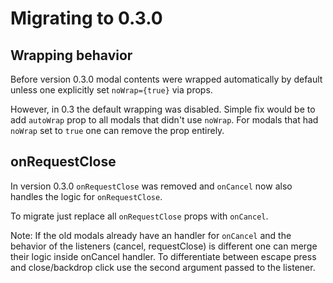 # Migrating to 0.3.0

## Wrapping behavior

Before version 0.3.0 modal contents were wrapped automatically
by default unless one explicitly set `noWrap={true}` via props.

However, in 0.3 the default wrapping was disabled. Simple fix
would be to add `autoWrap` prop to all modals that didn't use
`noWrap`. For modals that had `noWrap` set to `true` one can
remove the prop entirely.


## onRequestClose

In version 0.3.0 `onRequestClose` was removed and `onCancel`
now also handles the logic for `onRequestClose`.

To migrate just replace all `onRequestClose` props with `onCancel`.

Note: If the old modals already have an handler for `onCancel` and
      the behavior of the listeners (cancel, requestClose) is different
      one can merge their logic inside onCancel handler. To differentiate
      between escape press and close/backdrop click use the second argument
      passed to the listener.
